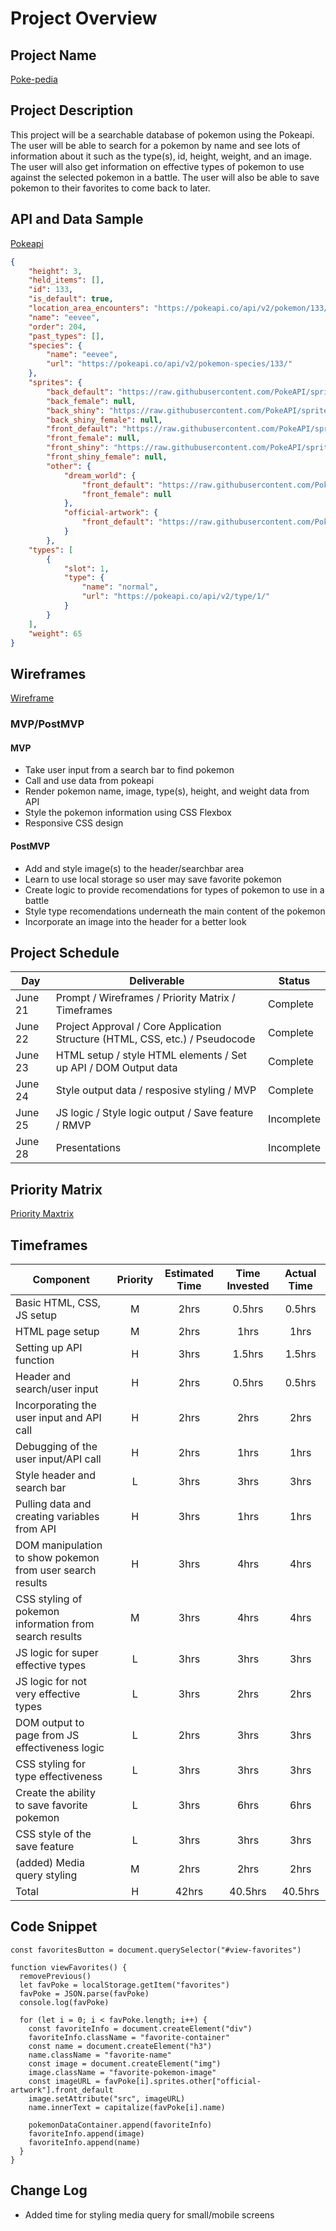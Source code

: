 # Project Overview

## Project Name

[Poke-pedia](URL)

## Project Description

This project will be a searchable database of pokemon using the Pokeapi. The user will be able to search for a pokemon by name and see lots of information about it such as the type(s), id, height, weight, and an image. The user will also get information on effective types of pokemon to use against the selected pokemon in a battle. The user will also be able to save pokemon to their favorites to come back to later.

## API and Data Sample

[Pokeapi](https://pokeapi.co/docs/v2#pokemon)

```Json 
{    
    "height": 3,
    "held_items": [],
    "id": 133,
    "is_default": true,
    "location_area_encounters": "https://pokeapi.co/api/v2/pokemon/133/encounters",
    "name": "eevee",
    "order": 204,
    "past_types": [],
    "species": {
        "name": "eevee",
        "url": "https://pokeapi.co/api/v2/pokemon-species/133/"
    },
    "sprites": {
        "back_default": "https://raw.githubusercontent.com/PokeAPI/sprites/master/sprites/pokemon/back/133.png",
        "back_female": null,
        "back_shiny": "https://raw.githubusercontent.com/PokeAPI/sprites/master/sprites/pokemon/back/shiny/133.png",
        "back_shiny_female": null,
        "front_default": "https://raw.githubusercontent.com/PokeAPI/sprites/master/sprites/pokemon/133.png",
        "front_female": null,
        "front_shiny": "https://raw.githubusercontent.com/PokeAPI/sprites/master/sprites/pokemon/shiny/133.png",
        "front_shiny_female": null,
        "other": {
            "dream_world": {
                "front_default": "https://raw.githubusercontent.com/PokeAPI/sprites/master/sprites/pokemon/other/dream-world/133.svg",
                "front_female": null
            },
            "official-artwork": {
                "front_default": "https://raw.githubusercontent.com/PokeAPI/sprites/master/sprites/pokemon/other/official-artwork/133.png"
            }
        },
    "types": [
        {
            "slot": 1,
            "type": {
                "name": "normal",
                "url": "https://pokeapi.co/api/v2/type/1/"
            }
        }
    ],
    "weight": 65
}
```
## Wireframes

[Wireframe](./images/Poke-pedia_Wireframe)

### MVP/PostMVP


#### MVP 

- Take user input from a search bar to find pokemon
- Call and use data from pokeapi 
- Render pokemon name, image, type(s), height, and weight data from API
- Style the pokemon information using CSS Flexbox
- Responsive CSS design

#### PostMVP  

- Add and style image(s) to the header/searchbar area
- Learn to use local storage so user may save favorite pokemon
- Create logic to provide recomendations for types of pokemon to use in a battle
- Style type recomendations underneath the main content of the pokemon
- Incorporate an image into the header for a better look

## Project Schedule

|  Day | Deliverable | Status
|---|---| ---|
|June 21| Prompt / Wireframes / Priority Matrix / Timeframes | Complete
|June 22| Project Approval / Core Application Structure (HTML, CSS, etc.) / Pseudocode | Complete
|June 23| HTML setup / style HTML elements / Set up API / DOM Output data | Complete
|June 24| Style output data / resposive styling / MVP | Complete
|June 25| JS logic / Style logic output / Save feature / RMVP | Incomplete
|June 28| Presentations | Incomplete

## Priority Matrix

[Priority Maxtrix](./images/Priority_Matrix)

## Timeframes


| Component | Priority | Estimated Time | Time Invested | Actual Time |
| --- | :---: |  :---: | :---: | :---: |
| Basic HTML, CSS, JS setup | M | 2hrs| 0.5hrs | 0.5hrs |
| HTML page setup | M | 2hrs| 1hrs | 1hrs |
| Setting up API function | H | 3hrs| 1.5hrs | 1.5hrs |
| Header and search/user input | H | 2hrs| 0.5hrs | 0.5hrs |
| Incorporating the user input and API call | H | 2hrs| 2hrs | 2hrs |
| Debugging of the user input/API call | H | 2hrs| 1hrs | 1hrs |
| Style header and search bar | L | 3hrs| 3hrs | 3hrs |
| Pulling data and creating variables from API | H | 3hrs| 1hrs | 1hrs |
| DOM manipulation to show pokemon from user search results | H | 3hrs| 4hrs | 4hrs |
| CSS styling of pokemon information from search results | M | 3hrs| 4hrs | 4hrs |
| JS logic for super effective types | L | 3hrs| 3hrs | 3hrs |
| JS logic for not very effective types | L | 3hrs| 2hrs | 2hrs |
| DOM output to page from JS effectiveness logic | L | 2hrs| 3hrs | 3hrs |
| CSS styling for type effectiveness | L | 3hrs| 3hrs | 3hrs |
| Create the ability to save favorite pokemon | L | 3hrs| 6hrs | 6hrs |
| CSS style of the save feature | L | 3hrs| 3hrs | 3hrs |
| (added) Media query styling | M | 2hrs| 2hrs | 2hrs |
| Total | H | 42hrs| 40.5hrs | 40.5hrs |

## Code Snippet

```
const favoritesButton = document.querySelector("#view-favorites")

function viewFavorites() {
  removePrevious()
  let favPoke = localStorage.getItem("favorites")
  favPoke = JSON.parse(favPoke)
  console.log(favPoke)
  
  for (let i = 0; i < favPoke.length; i++) {
    const favoriteInfo = document.createElement("div")
    favoriteInfo.className = "favorite-container"
    const name = document.createElement("h3")
    name.className = "favorite-name"
    const image = document.createElement("img")
    image.className = "favorite-pokemon-image"
    const imageURL = favPoke[i].sprites.other["official-artwork"].front_default
    image.setAttribute("src", imageURL)
    name.innerText = capitalize(favPoke[i].name)

    pokemonDataContainer.append(favoriteInfo)
    favoriteInfo.append(image)
    favoriteInfo.append(name)
  }
}

```

## Change Log
- Added time for styling media query for small/mobile screens
